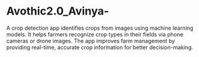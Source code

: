 # Avothic2.0_Avinya-
A crop detection app identifies crops from images using machine learning models. It helps farmers recognize crop types in their fields via phone cameras or drone images. The app improves farm management by providing real-time, accurate crop information for better decision-making.
